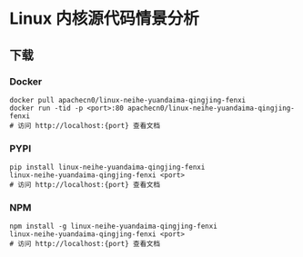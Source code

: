 # Linux 内核源代码情景分析

## 下载

### Docker

```
docker pull apachecn0/linux-neihe-yuandaima-qingjing-fenxi
docker run -tid -p <port>:80 apachecn0/linux-neihe-yuandaima-qingjing-fenxi
# 访问 http://localhost:{port} 查看文档
```

### PYPI

```
pip install linux-neihe-yuandaima-qingjing-fenxi
linux-neihe-yuandaima-qingjing-fenxi <port>
# 访问 http://localhost:{port} 查看文档
```

### NPM

```
npm install -g linux-neihe-yuandaima-qingjing-fenxi
linux-neihe-yuandaima-qingjing-fenxi <port>
# 访问 http://localhost:{port} 查看文档
```